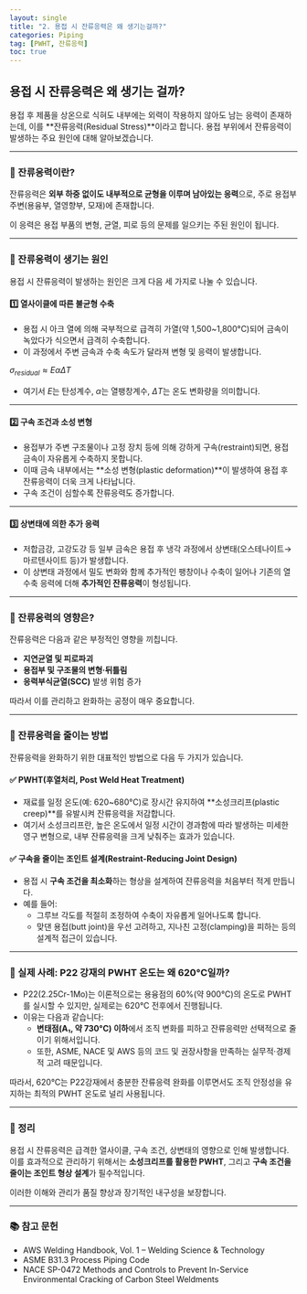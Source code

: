 ```yaml
---
layout: single
title: "2. 용접 시 잔류응력은 왜 생기는걸까?"
categories: Piping
tag: [PWHT, 잔류응력]
toc: true
---
```


## 용접 시 잔류응력은 왜 생기는 걸까?

용접 후 제품을 상온으로 식혀도 내부에는 외력이 작용하지 않아도 남는 응력이 존재하는데, 이를 **잔류응력(Residual Stress)**이라고 합니다. 용접 부위에서 잔류응력이 발생하는 주요 원인에 대해 알아보겠습니다.

------

### 🔹 잔류응력이란?

잔류응력은 **외부 하중 없이도 내부적으로 균형을 이루며 남아있는 응력**으로, 주로 용접부 주변(용융부, 열영향부, 모재)에 존재합니다.

이 응력은 용접 부품의 변형, 균열, 피로 등의 문제를 일으키는 주된 원인이 됩니다.

------

### 🔹 잔류응력이 생기는 원인

용접 시 잔류응력이 발생하는 원인은 크게 다음 세 가지로 나눌 수 있습니다.

#### 1️⃣ 열사이클에 따른 불균형 수축

- 용접 시 아크 열에 의해 국부적으로 급격히 가열(약 1,500~1,800°C)되어 금속이 녹았다가 식으면서 급격히 수축합니다.
- 이 과정에서 주변 금속과 수축 속도가 달라져 변형 및 응력이 발생합니다.

$\sigma_{residual} \approx E \alpha \Delta T$

- 여기서 $E$는 탄성계수, $\alpha$는 열팽창계수, $\Delta T$는 온도 변화량을 의미합니다.

------

#### 2️⃣ 구속 조건과 소성 변형

- 용접부가 주변 구조물이나 고정 장치 등에 의해 강하게 구속(restraint)되면, 용접 금속이 자유롭게 수축하지 못합니다.
- 이때 금속 내부에서는 **소성 변형(plastic deformation)**이 발생하여 용접 후 잔류응력이 더욱 크게 나타납니다.
- 구속 조건이 심할수록 잔류응력도 증가합니다.

------

#### 3️⃣ 상변태에 의한 추가 응력

- 저합금강, 고강도강 등 일부 금속은 용접 후 냉각 과정에서 상변태(오스테나이트→마르텐사이트 등)가 발생합니다.
- 이 상변태 과정에서 밀도 변화와 함께 추가적인 팽창이나 수축이 일어나 기존의 열 수축 응력에 더해 **추가적인 잔류응력**이 형성됩니다.

------

### 🔹 잔류응력의 영향은?

잔류응력은 다음과 같은 부정적인 영향을 끼칩니다.

- **지연균열 및 피로파괴**
- **용접부 및 구조물의 변형·뒤틀림**
- **응력부식균열(SCC)** 발생 위험 증가

따라서 이를 관리하고 완화하는 공정이 매우 중요합니다.

------

### 🔹 잔류응력을 줄이는 방법

잔류응력을 완화하기 위한 대표적인 방법으로 다음 두 가지가 있습니다.

#### ✅ PWHT(후열처리, Post Weld Heat Treatment)

- 재료를 일정 온도(예: 620~680°C)로 장시간 유지하여 **소성크리프(plastic creep)**를 유발시켜 잔류응력을 저감합니다.
- 여기서 소성크리프란, 높은 온도에서 일정 시간이 경과함에 따라 발생하는 미세한 영구 변형으로, 내부 잔류응력을 크게 낮춰주는 효과가 있습니다.

#### ✅ 구속을 줄이는 조인트 설계(Restraint-Reducing Joint Design)

- 용접 시 **구속 조건을 최소화**하는 형상을 설계하여 잔류응력을 처음부터 적게 만듭니다.
- 예를 들어:
  - 그루브 각도를 적절히 조정하여 수축이 자유롭게 일어나도록 합니다.
  - 맞댄 용접(butt joint)을 우선 고려하고, 지나친 고정(clamping)을 피하는 등의 설계적 접근이 있습니다.

------

### 🔹 실제 사례: P22 강재의 PWHT 온도는 왜 620°C일까?

- P22(2.25Cr-1Mo)는 이론적으로는 용융점의 60%(약 900°C)의 온도로 PWHT를 실시할 수 있지만, 실제로는 620°C 전후에서 진행됩니다.
- 이유는 다음과 같습니다:
  - **변태점(A₁, 약 730°C) 이하**에서 조직 변화를 피하고 잔류응력만 선택적으로 줄이기 위해서입니다.
  - 또한, ASME, NACE 및 AWS 등의 코드 및 권장사항을 만족하는 실무적·경제적 고려 때문입니다.

따라서, 620°C는 P22강재에서 충분한 잔류응력 완화를 이루면서도 조직 안정성을 유지하는 최적의 PWHT 온도로 널리 사용됩니다.

------

### 📌 정리

용접 시 잔류응력은 급격한 열사이클, 구속 조건, 상변태의 영향으로 인해 발생합니다. 이를 효과적으로 관리하기 위해서는 **소성크리프를 활용한 PWHT**, 그리고 **구속 조건을 줄이는 조인트 형상 설계**가 필수적입니다.

이러한 이해와 관리가 품질 향상과 장기적인 내구성을 보장합니다.

------

### 📚 참고 문헌

- AWS Welding Handbook, Vol. 1 – Welding Science & Technology
- ASME B31.3 Process Piping Code
- NACE SP-0472 Methods and Controls to Prevent In-Service Environmental Cracking of Carbon Steel Weldments